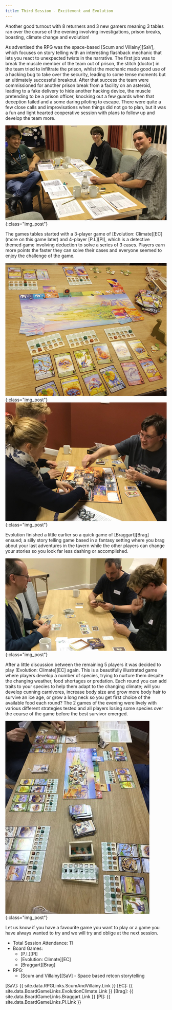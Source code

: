 ```yaml
---
title: Third Session - Excitement and Evolution
---
```


Another good turnout with 8 returners and 3 new gamers meaning 3 tables ran over the course of the evening involving investigations, prison breaks, boasting, climate change and evolution!

As advertised the RPG was the space-based [Scum and Villainy][SaV], which focuses on story telling with an interesting flashback mechanic that lets you react to unexpected twists in the narrative.
The first job was to break the muscle member of the team out of prison, the stitch (doctor) in the team tried to infiltrate the prison, whilst the mechanic made good use of a hacking bug to take over the security, leading to some tense moments but an ultimately successful breakout.
After that success the team were commissioned for another prison break from a facility on an asteroid, leading to a fake delivery to hide another hacking device, the muscle pretending to be a prison officer, knocking out a few guards when that deception failed and a some daring piloting to escape.
There were quite a few close calls and improvisations when things did not go to plan, but it was a fun and light hearted cooperative session with plans to follow up and develop the team more.

![Scum and Villainy](/images/posts/2019_10_09/ScumAndVillainy.jpg "Scum and Villainy RPG"){:class="img_post"}

The games tables started with a 3-player game of [Evolution: Climate][EC] (more on this game later) and 4-player [P.I.][PI], which is a detective themed game involving deduction to solve a series of 3 cases.
Players earn more points the faster they can solve their cases and everyone seemed to enjoy the challenge of the game.

![Evolution: Climate](/images/posts/2019_10_09/EvolutionClimate1.jpg "Evolution: Climate - 3 player"){:class="img_post"}
![PI](/images/posts/2019_10_09/PI.jpg "PI end of game"){:class="img_post"}

Evolution finished a little earlier so a quick game of [Braggart][Brag] ensued; a silly story telling game based in a fantasy setting where you brag about your last adventures in the tavern while the other players can change your stories so you look far less dashing or accomplished.

![Braggart](/images/posts/2019_10_09/Braggart.jpg "Braggart"){:class="img_post"}

After a little discussion between the remaining 5 players it was decided to play [Evolution: Climate][EC] again.
This is a beautifully illustrated game where players develop a number of species, trying to nurture them despite the changing weather, food shortages or predation.
Each round you can add traits to your species to help them adapt to the changing climate; will you develop cunning carnivores, increase body size and grow more body hair to survive an ice age, or grow a long neck so you get first choice of the available food each round?
The 2 games of the evening were lively with various different strategies tested and all players losing some species over the course of the game before the best survivor emerged.

![Evolution: Climate](/images/posts/2019_10_09/EvolutionClimate2.jpg "Evolution: Climate - 5 player"){:class="img_post"}

Let us know if you have a favourite game you want to play or a game you have always wanted to try and we will try and oblige at the next session.

* Total Session Attendance: 11
* Board Games:
	* [P.I.][PI]
	* [Evolution: Climate][EC]
	* [Braggart][Brag]
* RPG:
	* [Scum and Villainy][SaV] - Space based retcon storytelling

[SaV]: {{ site.data.RPGLinks.ScumAndVillainy.Link }}
[EC]: {{ site.data.BoardGameLinks.EvolutionClimate.Link }}
[Brag]: {{ site.data.BoardGameLinks.Braggart.Link }}
[PI]: {{ site.data.BoardGameLinks.PI.Link }}
